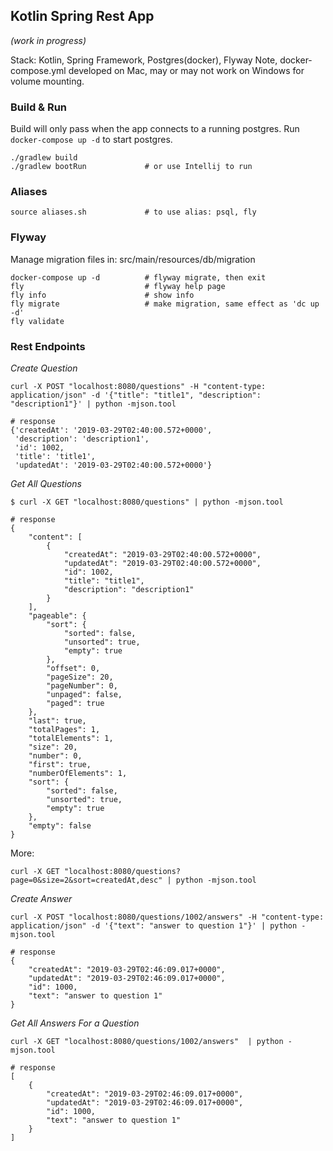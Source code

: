 ## Kotlin Spring Rest App
_(work in progress)_

Stack: Kotlin, Spring Framework, Postgres(docker), Flyway
Note, docker-compose.yml developed on Mac, may or may not work on Windows for volume mounting.

### Build & Run
Build will only pass when the app connects to a running postgres. Run `docker-compose up -d` to start postgres.
```
./gradlew build
./gradlew bootRun             # or use Intellij to run
```

### Aliases

```
source aliases.sh             # to use alias: psql, fly
```

### Flyway
Manage migration files in: src/main/resources/db/migration
```
docker-compose up -d          # flyway migrate, then exit
fly                           # flyway help page
fly info                      # show info
fly migrate                   # make migration, same effect as 'dc up -d'
fly validate
```

### Rest Endpoints

*Create Question*
```
curl -X POST "localhost:8080/questions" -H "content-type: application/json" -d '{"title": "title1", "description": "description1"}' | python -mjson.tool

# response
{'createdAt': '2019-03-29T02:40:00.572+0000',
 'description': 'description1',
 'id': 1002,
 'title': 'title1',
 'updatedAt': '2019-03-29T02:40:00.572+0000'}
```

*Get All Questions*
```
$ curl -X GET "localhost:8080/questions" | python -mjson.tool

# response
{
    "content": [
        {
            "createdAt": "2019-03-29T02:40:00.572+0000",
            "updatedAt": "2019-03-29T02:40:00.572+0000",
            "id": 1002,
            "title": "title1",
            "description": "description1"
        }
    ],
    "pageable": {
        "sort": {
            "sorted": false,
            "unsorted": true,
            "empty": true
        },
        "offset": 0,
        "pageSize": 20,
        "pageNumber": 0,
        "unpaged": false,
        "paged": true
    },
    "last": true,
    "totalPages": 1,
    "totalElements": 1,
    "size": 20,
    "number": 0,
    "first": true,
    "numberOfElements": 1,
    "sort": {
        "sorted": false,
        "unsorted": true,
        "empty": true
    },
    "empty": false
}
```

More:
```
curl -X GET "localhost:8080/questions?page=0&size=2&sort=createdAt,desc" | python -mjson.tool
```

*Create Answer*
```
curl -X POST "localhost:8080/questions/1002/answers" -H "content-type: application/json" -d '{"text": "answer to question 1"}' | python -mjson.tool

# response
{
    "createdAt": "2019-03-29T02:46:09.017+0000",
    "updatedAt": "2019-03-29T02:46:09.017+0000",
    "id": 1000,
    "text": "answer to question 1"
}
```

*Get All Answers For a Question*
```
curl -X GET "localhost:8080/questions/1002/answers"  | python -mjson.tool

# response
[
    {
        "createdAt": "2019-03-29T02:46:09.017+0000",
        "updatedAt": "2019-03-29T02:46:09.017+0000",
        "id": 1000,
        "text": "answer to question 1"
    }
]
```